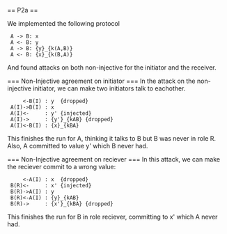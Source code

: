 

== P2a ==

We implemented the following protocol

     A -> B: x
     A <- B: y
     A -> B: {y}_{k(A,B)}
     A <- B: {x}_{k(B,A)}

And found attacks on both non-injective for the initiator and the receiver.

=== Non-Injective agreement on initiator ===
In the attack on the non-injective initiator, we can make two initiators talk
to eachother.

         <-B(I) : y  {dropped}
     A(I)->B(I) : x
     A(I)<-     : y' {injected}
     A(I)->     : {y'}_{kAB} {dropped}
     A(I)<-B(I) : {x}_{kBA}

This finishes the run for A, thinking it talks to B but B was never in role R.
Also, A committed to value y' which B never had.


=== Non-Injective agreement on reciever ===
In this attack, we can make the reciever commit to a wrong value:

         <-A(I) : x  {dropped}
     B(R)<-     : x' {injected}
     B(R)->A(I) : y
     B(R)<-A(I) : {y}_{kAB}
     B(R)->     : {x'}_{kBA} {dropped}

This finishes the run for B in role reciever, committing to x' which A never had.

